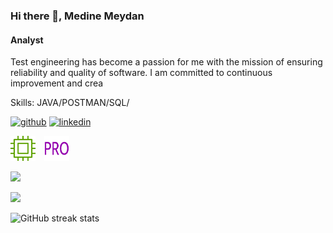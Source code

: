 ### Hi there 👋, Medine Meydan
#### Analyst
Test engineering has become a passion for me with the mission of ensuring reliability and quality of software. I am committed to continuous improvement and crea


Skills: JAVA/POSTMAN/SQL/



[<img src='https://cdn.jsdelivr.net/npm/simple-icons@3.0.1/icons/github.svg' alt='github' height='40'>](https://github.com/medinemeydan)  [<img src='https://cdn.jsdelivr.net/npm/simple-icons@3.0.1/icons/linkedin.svg' alt='linkedin' height='40'>](https://www.linkedin.com/in/medine-meydan/)  

<a href='https://docs.github.com/en/developers'><img src='https://raw.githubusercontent.com/acervenky/animated-github-badges/master/assets/devbadge.gif' width='40' height='40'></a> <a href='https://github.com/pricing'><img src='https://raw.githubusercontent.com/acervenky/animated-github-badges/master/assets/pro.gif' width='40' height='40'></a> 




 ![](https://raw.githubusercontent.com/zouariste/corona-runner/gh-pages/assets/corona-runner.gif)



  <img src="https://www.animatedimages.org/data/media/562/animated-line-image-0184.gif" width="1920"/>









 




![GitHub streak stats](https://streak-stats.demolab.com/?user=medinemeydan)  


